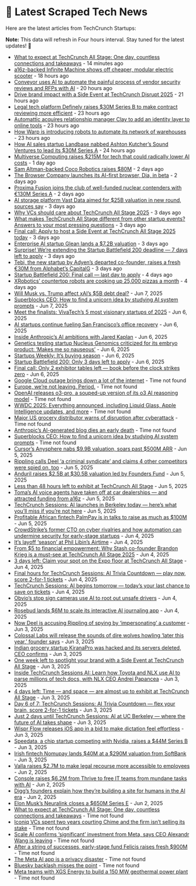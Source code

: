 
# 📰 Latest Scraped Tech News

Here are the latest articles from TechCrunch Startups:

**Note:** This data will refresh in Four hours interval. Stay tuned for the latest updates! 🔄
- [What to expect at TechCrunch All Stage: One day, countless connections and takeaways](https://techcrunch.com/2025/06/13/what-to-expect-at-techcrunch-all-stage-one-day-countless-connections-and-takeaways/) - 14 minutes ago
- [a16z-backed Infinite Machine shows off cheaper, modular electric scooter](https://techcrunch.com/2025/06/12/a16z-backed-infinite-machine-shows-off-cheaper-modular-electric-scooter/) - 18 hours ago
- [Conveyor uses AI to automate the painful process of vendor security reviews and RFPs with AI](https://techcrunch.com/2025/06/12/conveyor-uses-ai-to-automate-the-painful-process-of-vendor-security-reviews-and-rfps-with-ai/) - 20 hours ago
- [Drive brand impact with a Side Event at TechCrunch Disrupt 2025](https://techcrunch.com/2025/06/12/drive-brand-impact-with-a-side-event-at-techcrunch-disrupt-2025/) - 21 hours ago
- [Legal tech platform Definely raises $30M Series B to make contract reviewing more efficient](https://techcrunch.com/2025/06/12/legal-tech-platform-definely-raises-30m-series-b-to-make-contract-reviewing-more-efficient/) - 23 hours ago
- [Automattic acquires relationship manager Clay to add an identity layer to online tools](https://techcrunch.com/2025/06/12/automattic-acquires-relationship-manager-clay-to-add-an-identity-layer-to-online-tools/) - 23 hours ago
- [How Warp is introducing robots to automate its network of warehouses](https://techcrunch.com/2025/06/12/how-warp-is-introducing-robots-to-automate-its-network-of-warehouses/) - 23 hours ago
- [How AI sales startup Landbase nabbed Ashton Kutcher’s Sound Ventures to lead its $30M Series A](https://techcrunch.com/2025/06/12/how-ai-sales-startup-landbase-nabbed-ashton-kutchers-sound-ventures-to-lead-its-30m-series-a/) - 24 hours ago
- [Multiverse Computing raises $215M for tech that could radically lower AI costs](https://techcrunch.com/2025/06/12/multiverse-computing-raises-215m-for-tech-that-could-radically-slim-ai-costs/) - 1 day ago
- [Sam Altman-backed Coco Robotics raises $80M](https://techcrunch.com/2025/06/11/sam-altman-backed-coco-robotics-raises-80m/) - 2 days ago
- [The Browser Company launches its AI-first browser, Dia, in beta](https://techcrunch.com/2025/06/11/the-browser-company-launches-its-ai-first-browser-dia-in-beta/) - 2 days ago
- [Proxima Fusion joins the club of well-funded nuclear contenders with €130M Series A](https://techcrunch.com/2025/06/10/proxima-fusion-joins-the-club-of-well-funded-nuclear-contenders-with-e130m-series-a/) - 2 days ago
- [AI storage platform Vast Data aimed for $25B valuation in new round, sources say](https://techcrunch.com/2025/06/10/ai-storage-platform-vast-data-aimed-for-25b-valuation-in-new-round-sources-say/) - 3 days ago
- [Why VCs should care about TechCrunch All Stage 2025](https://techcrunch.com/2025/06/10/why-vcs-should-care-about-techcrunch-all-stage-2025/) - 3 days ago
- [What makes TechCrunch All Stage different from other startup events? Answers to your most pressing questions](https://techcrunch.com/2025/06/10/what-makes-techcrunch-all-stage-different-from-other-startup-events-answers-to-your-most-pressing-questions/) - 3 days ago
- [Final call: Apply to host a Side Event at TechCrunch All Stage 2025 today](https://techcrunch.com/2025/06/10/final-call-apply-to-host-a-side-event-at-techcrunch-all-stage-2025-today/) - 3 days ago
- [Enterprise AI startup Glean lands a $7.2B valuation](https://techcrunch.com/2025/06/10/enterprise-ai-startup-glean-lands-a-7-2b-valuation/) - 3 days ago
- [Surprise! We’re extending the Startup Battlefield 200 deadline — 7 days left to apply](https://techcrunch.com/2025/06/10/surprise-were-extending-the-startup-battlefield-200-deadline-7-days-left-to-apply/) - 3 days ago
- [Tebi, the new startup by Adyen’s departed co-founder, raises a fresh €30M from Alphabet’s CapitalG](https://techcrunch.com/2025/06/10/tebi-the-new-startup-by-adyens-departed-cofounder-raises-a-fresh-30m-from-alphabets-capitalg/) - 3 days ago
- [Startup Battlefield 200: Final call — last day to apply](https://techcrunch.com/2025/06/09/startup-battlefield-200-final-call-last-day-to-apply/) - 4 days ago
- [XRobotics’ countertop robots are cooking up 25,000 pizzas a month](https://techcrunch.com/2025/06/09/xrobotics-countertop-robots-are-cooking-up-25000-pizzas-a-month/) - 4 days ago
- [Will Musk vs. Trump affect xAI’s $5B debt deal?](https://techcrunch.com/2025/06/07/will-musk-vs-trump-affect-xais-5-billion-debt-deal/) - Jun 7, 2025
- [Superblocks CEO: How to find a unicorn idea by studying AI system prompts](https://techcrunch.com/2025/06/07/superblocks-ceo-how-to-find-a-unicorn-idea-by-studying-ai-system-prompts/) - Jun 7, 2025
- [Meet the finalists: VivaTech’s 5 most visionary startups of 2025](https://techcrunch.com/2025/06/06/meet-the-finalists-vivatechs-5-most-visionary-startups-of-2025/) - Jun 6, 2025
- [AI startups continue fueling San Francisco’s office recovery](https://techcrunch.com/2025/06/06/ai-startups-continue-fueling-san-franciscos-office-recovery/) - Jun 6, 2025
- [Inside Anthropic’s AI ambitions with Jared Kaplan](https://techcrunch.com/podcast/inside-anthropics-ai-ambitions-with-jared-kaplan/) - Jun 6, 2025
- [Genetics testing startup Nucleus Genomics criticized for its embryo product: ‘Makes me so nauseous’](https://techcrunch.com/2025/06/06/genetics-testing-startup-nucleus-genomics-criticized-for-its-embryo-product-makes-me-so-nauseous/) - Jun 6, 2025
- [Startups Weekly: It’s buying season](https://techcrunch.com/2025/06/06/startups-weekly-its-buying-season/) - Jun 6, 2025
- [Startup Battlefield 200: Only 3 days left to apply](https://techcrunch.com/2025/06/06/startup-battlefield-200-only-3-days-left-to-apply/) - Jun 6, 2025
- [Final call: Only 2 exhibitor tables left — book before the clock strikes zero](https://techcrunch.com/2025/06/06/final-call-only-2-exhibitor-tables-left-book-before-the-clock-strikes-zero/) - Jun 6, 2025
- [Google Cloud outage brings down a lot of the internet](https://techcrunch.com/2025/06/12/google-cloud-outage-brings-down-a-lot-of-the-internet/) - Time not found
- [Europe, we’re not leaving. Period.](https://techcrunch.com/2025/06/11/europe-were-not-leaving-period/) - Time not found
- [OpenAI releases o3-pro, a souped-up version of its o3 AI reasoning model](https://techcrunch.com/2025/06/10/openai-releases-o3-pro-a-souped-up-version-of-its-o3-ai-reasoning-model/) - Time not found
- [WWDC 2025: Everything announced, including Liquid Glass, Apple Intelligence updates, and more](https://techcrunch.com/2025/06/09/wwdc-2025-everything-announced-including-liquid-glass-apple-intelligence-updates-and-more/) - Time not found
- [Major US grocery distributor warns of disruption after cyberattack](https://techcrunch.com/2025/06/09/major-us-grocery-distributor-warns-of-disruption-after-cyberattack/) - Time not found
- [Anthropic’s AI-generated blog dies an early death](https://techcrunch.com/2025/06/09/anthropics-ai-generated-blog-dies-an-early-death/) - Time not found
- [Superblocks CEO: How to find a unicorn idea by studying AI system prompts](https://techcrunch.com/2025/06/07/superblocks-ceo-how-to-find-a-unicorn-idea-by-studying-ai-system-prompts/) - Time not found
- [Cursor’s Anysphere nabs $9.9B valuation, soars past $500M ARR](https://techcrunch.com/2025/06/05/cursors-anysphere-nabs-9-9b-valuation-soars-past-500m-arr/) - Jun 5, 2025
- [Rippling calls Deel ‘a criminal syndicate’ and claims 4 other competitors were spied on, too](https://techcrunch.com/2025/06/05/rippling-calls-deel-a-criminal-syndicate-and-claims-4-other-competitors-were-spied-on-too/) - Jun 5, 2025
- [Anduril raises $2.5B at $30.5B valuation led by Founders Fund](https://techcrunch.com/2025/06/05/anduril-raises-2-5b-at-30-5b-valuation-led-by-founders-fund/) - Jun 5, 2025
- [Less than 48 hours left to exhibit at TechCrunch All Stage](https://techcrunch.com/2025/06/05/less-than-48-hours-left-to-exhibit-at-techcrunch-all-stage/) - Jun 5, 2025
- [Toma’s AI voice agents have taken off at car dealerships — and attracted funding from a16z](https://techcrunch.com/2025/06/05/tomas-ai-voice-agents-have-taken-off-at-car-dealerships-and-attracted-funding-from-a16z/) - Jun 5, 2025
- [TechCrunch Sessions: AI launches in Berkeley today — here’s what you’ll miss if you’re not here](https://techcrunch.com/2025/06/05/techcrunch-sessions-ai-launches-in-berkeley-today-heres-what-youll-miss-if-youre-not-here/) - Jun 5, 2025
- [Profitable African fintech PalmPay is in talks to raise as much as $100M](https://techcrunch.com/2025/06/05/profitable-african-fintech-palmpay-is-in-talks-to-raise-as-much-as-100m/) - Jun 5, 2025
- [CrowdStrike’s former CTO on cyber rivalries and how automation can undermine security for early-stage startups](https://techcrunch.com/podcast/crowdstrikes-former-cto-on-cyber-rivalries-and-how-automation-can-undermine-security-for-early-stage-startups/) - Jun 4, 2025
- [It’s layoff ‘season’ at Phil Libin’s Airtime](https://techcrunch.com/2025/06/04/its-layoff-season-at-phil-libins-airtime/) - Jun 4, 2025
- [From $5 to financial empowerment: Why Stash co-founder Brandon Krieg is a must-see at TechCrunch All Stage 2025](https://techcrunch.com/2025/06/04/from-5-to-financial-empowerment-why-stash-co-founder-brandon-krieg-is-a-must-see-at-techcrunch-all-stage-2025/) - Jun 4, 2025
- [3 days left: Claim your spot on the Expo floor at TechCrunch All Stage](https://techcrunch.com/2025/06/04/3-days-left-claim-your-spot-on-the-expo-floor-at-techcrunch-all-stage/) - Jun 4, 2025
- [Final hours for TechCrunch Sessions: AI Trivia Countdown — play now, score 2-for-1 tickets](https://techcrunch.com/2025/06/04/final-hours-techcrunch-sessions-ai-trivia-countdown-play-now-score-2-for-1-tickets/) - Jun 4, 2025
- [TechCrunch Sessions: AI begins tomorrow — today’s your last chance to save on tickets](https://techcrunch.com/2025/06/04/techcrunch-sessions-ai-begins-tomorrow-todays-your-last-chance-to-save/) - Jun 4, 2025
- [Obvio’s stop sign cameras use AI to root out unsafe drivers](https://techcrunch.com/2025/06/04/obvios-stop-sign-cameras-use-ai-to-root-out-unsafe-drivers/) - Jun 4, 2025
- [Rosebud lands $6M to scale its interactive AI journaling app](https://techcrunch.com/2025/06/04/rosebud-lands-6m-to-scale-its-interactive-ai-journaling-app/) - Jun 4, 2025
- [Now Deel is accusing Rippling of spying by ‘impersonating’ a customer](https://techcrunch.com/2025/06/03/now-deel-is-accusing-rippling-of-spying-by-impersonating-a-customer/) - Jun 3, 2025
- [Colossal Labs will release the sounds of dire wolves howling ‘later this year,’ founder says](https://techcrunch.com/2025/06/03/colossal-labs-will-release-the-sounds-of-dire-wolves-howling-later-this-year-founder-says/) - Jun 3, 2025
- [Indian grocery startup KiranaPro was hacked and its servers deleted, CEO confirms](https://techcrunch.com/2025/06/03/indian-grocery-startup-kiranapro-was-hacked-and-its-servers-deleted-ceo-confirms/) - Jun 3, 2025
- [One week left to spotlight your brand with a Side Event at TechCrunch All Stage](https://techcrunch.com/2025/06/03/one-week-left-to-spotlight-your-brand-with-a-side-event-at-techcrunch-all-stage/) - Jun 3, 2025
- [Inside TechCrunch Sessions AI: Learn how Toyota and NLX use AI to parse millions of tech docs, with NLX CEO Andrei Papancea](https://techcrunch.com/2025/06/03/inside-techcrunch-sessions-ai-learn-how-toyota-and-nlx-use-ai-to-parse-millions-of-tech-docs-with-nlx-ceo-andrei-papancea/) - Jun 3, 2025
- [4 days left: Time — and space — are almost up to exhibit at TechCrunch All Stage](https://techcrunch.com/2025/06/03/4-days-left-time-and-space-are-almost-up-to-exhibit-at-techcrunch-all-stage/) - Jun 3, 2025
- [Day 6 of 7: TechCrunch Sessions: AI Trivia Countdown — flex your brain, score 2-for-1 tickets](https://techcrunch.com/2025/06/03/day-6-of-techcrunch-sessions-ai-trivia-countdown-flex-your-brain-score-a-2-for-1-ticket-deal/) - Jun 3, 2025
- [Just 2 days until TechCrunch Sessions: AI at UC Berkeley — where the future of AI takes shape](https://techcrunch.com/2025/06/03/just-2-days-until-techcrunch-sessions-ai-at-uc-berkeley-where-the-future-of-ai-takes-shape/) - Jun 3, 2025
- [Wispr Flow releases iOS app in a bid to make dictation feel effortless](https://techcrunch.com/2025/06/03/wispr-flow-releases-ios-app-in-a-bid-to-make-dictation-feel-effortless/) - Jun 3, 2025
- [Speedata, a chip startup competing with Nvidia, raises a $44M Series B](https://techcrunch.com/2025/06/03/speedata-a-chip-startup-competing-with-nvidia-raises-a-44m-series-b/) - Jun 3, 2025
- [Irish fintech Nomupay lands $40M at a $290M valuation from SoftBank](https://techcrunch.com/2025/06/03/irish-fintech-startup-nomupay-lands-another-40m-at-a-290m-valuation-from-softbank-just-5-months-after-its-last-raise/) - Jun 3, 2025
- [Valla raises $2.7M to make legal recourse more accessible to employees](https://techcrunch.com/2025/06/02/valla-raises-2-7m-to-make-legal-recourse-more-accessible-to-employees/) - Jun 2, 2025
- [Console raises $6.2M from Thrive to free IT teams from mundane tasks with AI](https://techcrunch.com/2025/06/02/console-raises-6-2m-from-thrive-to-free-it-teams-from-mundane-tasks-with-ai/) - Jun 2, 2025
- [Digg’s founders explain how they’re building a site for humans in the AI era](https://techcrunch.com/2025/06/02/diggs-founders-explain-how-theyre-building-a-site-for-humans-in-the-ai-era/) - Jun 2, 2025
- [Elon Musk’s Neuralink closes a $650M Series E](https://techcrunch.com/2025/06/02/elon-musks-neuralink-closes-a-650m-series-e/) - Jun 2, 2025
- [What to expect at TechCrunch All Stage: One day, countless connections and takeaways](https://techcrunch.com/2025/06/13/what-to-expect-at-techcrunch-all-stage-one-day-countless-connections-and-takeaways/) - Time not found
- [Iconiq VCs spent two years courting Chime and the firm isn’t selling its stake](https://techcrunch.com/2025/06/13/iconiq-vcs-spent-two-years-courting-chime-and-the-firm-isnt-selling-its-stake/) - Time not found
- [Scale AI confirms ‘significant’ investment from Meta, says CEO Alexandr Wang is leaving](https://techcrunch.com/2025/06/13/scale-ai-confirms-significant-investment-from-meta-says-ceo-alexandr-wang-is-leaving/) - Time not found
- [After a string of successes, early-stage fund Felicis raises fresh $900M](https://techcrunch.com/2025/06/12/after-a-string-of-successes-early-stage-fund-felicis-raises-fresh-900m/) - Time not found
- [The Meta AI app is a privacy disaster](https://techcrunch.com/2025/06/12/the-meta-ai-app-is-a-privacy-disaster/) - Time not found
- [Bluesky backlash misses the point](https://techcrunch.com/2025/06/12/bluesky-backlash-misses-the-point/) - Time not found
- [Meta teams with XGS Energy to build a 150 MW geothermal power plant](https://techcrunch.com/2025/06/12/meta-teams-with-xgs-energy-to-build-a-150-mw-geothermal-power-plant/) - Time not found